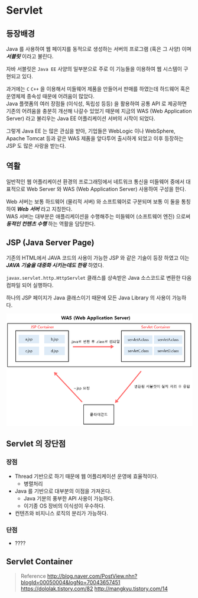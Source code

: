 # Servlet

## 등장배경

Java 를 사용하여 웹 페이지를 동적으로 생성하는 서버의 프로그램 (혹은 그 사양) 이며 _**서블릿**_ 이라고 불린다.

자바 서블릿은 `Java EE` 사양의 일부분으로 주로 이 기능들을 이용하여 웹 시스템이 구현되고 있다.

과거에는 `C` `C++` 을 이용해서 미들웨어 제품을 만들어서 판매를 하였는데 하드웨어 혹은 운영체제 종속성 때문에 어려움이 많았다.  
Java 플랫폼의 여러 장점들 (이식성, 독립성 등등) 을 활용하여 공통 API 로 제공하면 기존의 어려움을 충분히 개선해 나갈수 있었기 때문에 지금의 WAS (Web Application Server) 라고 불리우는 Java EE 어플리케이션 서버의 시작이 되었다.

그렇게 Java EE 는 많은 관심을 받아, 기업들은 WebLogic 이나 WebSphere, Apache Tomcat 등과 같은 WAS 제품을 앞다투어 출시하게 되었고 이후 등장하는 JSP 도 많은 사랑을 받는다.

## 역활

일반적인 웹 어플리케이션 환경의 프로그래밍에서 네트워크 통신을 미들웨어 중에서 대표적으로 Web Server 와 WAS (Web Application Server) 사용하여 구성을 한다.

Web 서버는 보통 하드웨어 (물리적 서버) 와 소프트웨어로 구분되며 보통 이 둘을 통칭하여 _**Web 서버**_ 라고 지칭한다.  
WAS 서버는 대부분은 애플리케이션을 수행해주는 미들웨어 (소프트웨어 엔진) 으로써 _**동적인 컨텐츠 수행**_ 하는 역활을 담당한다.

## JSP (Java Server Page)

기존의 HTML에서 JAVA 코드의 사용이 가능한 JSP 와 같은 기술이 등장 하였고 이는 _**JAVA 기술을 대중화 시키는데도 한몫**_ 하였다.

`javax.servlet.http.HttpServlet` 클래스를 상속받은 Java 소스코드로 변환한 다음 컴파일 되어 실행하다.

하나의 JSP 페이지가 Java 클래스이기 때문에 모든 Java Library 의 사용이 가능하다.

!["JSP 의 Web Application Server 흐름도"](/img/A016.png)

## Servlet 의 장단점

### 장점

* Thread 기반으로 하기 때문에 웹 어플리케이션 운영에 효율적이다.
  * 병렬처리
* Java 를 기반으로 대부분의 이점을 가져온다.
  * Java 기분의 풍부한 API 사용이 가능하다.
  * 이기종 OS 장비의 이식성이 우수하다.
* 컨텐츠와 비지니스 로직의 분리가 가능하다.

### 단점

* ????

## Servlet Container

> Reference
> http://blog.naver.com/PostView.nhn?blogId=00050004&logNo=70043657451
> https://dololak.tistory.com/82
> http://mangkyu.tistory.com/14
